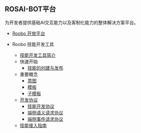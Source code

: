 ## ROSAI-BOT平台
为开发者提供基础AI交互能力以及客制化能力的整体解决方案平台。

* [Roobo 开放平台](README.md)

* Roobo 技能开发工具
  * [技能开发工具简介](2-RosAiDocument/1-SkillsKit/platform-introduction.md)
  * 快速开始
    * [技能的创建与发布](2-RosAiDocument/1-SkillsKit/getting-started/creat-and-publish.md)
  * 重要概念
    * [意图](2-RosAiDocument/1-SkillsKit/important-concept/intent.md)
    * [模板](2-RosAiDocument/1-SkillsKit/important-concept/template.md)
    * [子模板](2-RosAiDocument/1-SkillsKit/important-concept/subtemplate.md)
  * [开发协议](3-ApiReference/README.md)
    * [技能开发协议](3-ApiReference/rosai-skills-development-protocol.md)
    * [端侧语义请求协议](3-ApiReference/rosai-client-development-protocol-intent.md)
    * [端侧事件请求协议](3-ApiReference/rosai-client-development-protocol-event.md)
  * [技能接入指南](https://github.com/roobo/docs/tree/master/Bot/4-SkillDocument)
